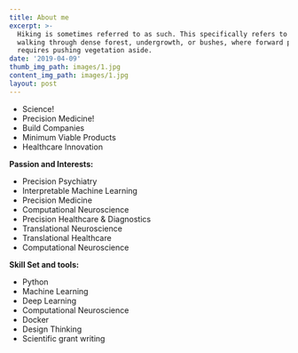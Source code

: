 ```yaml
---
title: About me
excerpt: >-
  Hiking is sometimes referred to as such. This specifically refers to difficult
  walking through dense forest, undergrowth, or bushes, where forward progress
  requires pushing vegetation aside.
date: '2019-04-09'
thumb_img_path: images/1.jpg
content_img_path: images/1.jpg
layout: post
---
```


* Science!
* Precision Medicine!
* Build Companies
* Minimum Viable Products
* Healthcare Innovation



**Passion and Interests:**

* Precision Psychiatry
* Interpretable Machine Learning 
* Precision Medicine
* Computational Neuroscience
* Precision Healthcare & Diagnostics
* Translational Neuroscience
* Translational Healthcare
* Computational Neuroscience


**Skill Set and tools:**
* Python
* Machine Learning
* Deep Learning
* Computational Neuroscience
* Docker
* Design Thinking
* Scientific grant writing 
